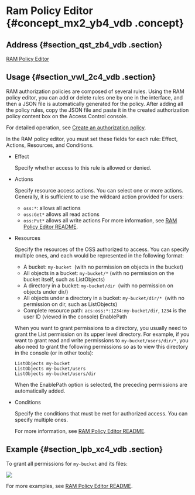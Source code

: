 # Ram Policy Editor {#concept_mx2_yb4_vdb .concept}

## Address {#section_qst_zb4_vdb .section}

[RAM Policy Editor](http://gosspublic.alicdn.com/ram-policy-editor/index.html)

## Usage {#section_vwl_2c4_vdb .section}

RAM authorization policies are composed of several rules. Using the RAM policy editor, you can add or delete rules one by one in the interface, and then a JSON file is automatically generated for the policy. After adding all the policy rules, copy the JSON file and paste it in the created authorization policy content box on the Access Control console. 

For detailed operation, see [Create an authorization policy](https://www.alibabacloud.com/help/doc-detail/28640.htm).

In the RAM policy editor, you must set these fields for each rule: Effect, Actions, Resources, and Conditions.

-   Effect

    Specify whether access to this rule is allowed or denied.

-   Actions

    Specify resource access actions. You can select one or more actions. Generally, it is sufficient to use the wildcard action provided for users:

    -   `oss:*`: allows all actions
    -   `oss:Get*` allows all read actions
    -   `oss:Put*` allows all write actions
    For more information, see [RAM Policy Editor README](https://github.com/aliyun/ram-policy-editor/blob/master/README-CN.md).

-   Resources

    Specify the resources of the OSS authorized to access. You can specify multiple ones, and each would be represented in the following format:

    -   A bucket: `my-bucket`  \(with no permission on objects in the bucket\)
    -   All objects in a bucket: `my-bucket/*` \(with no permission on the bucket itself, such as ListObjects\)
    -   A directory in a bucket: `my-bucket/dir`  \(with no permission on objects under dir/\)
    -   All objects under a directory in a bucket: `my-bucket/dir/*`  \(with no permission on dir, such as ListObjects\)
    -   Complete resource path: `acs:oss:*:1234:my-bucket/dir`, `1234` is the user ID \(viewed in the console\)
    EnablePath

    When you want to grant permissions to a directory, you usually need to grant the List permission on its upper level directory. For example, if you want to grant read and write permissions to `my-bucket/users/dir/*`, you also need to grant the following permissions so as to view this directory in the console \(or in other tools\):

    ```
    ListObjects my-bucket
    ListObjects my-bucket/users
    ListObjects my-bucket/users/dir
    ```

    When the EnablePath option is selected, the preceding permissions are automatically added.

-   Conditions

    Specify the conditions that must be met for authorized access. You can specify multiple ones.

    For more information, see [RAM Policy Editor README](https://github.com/aliyun/ram-policy-editor/blob/master/README-CN.md).


## Example {#section_lpb_xc4_vdb .section}

To grant all permissions for `my-bucket` and its files:

![](images/2440_en-US.png)

For more examples, see [RAM Policy Editor README](https://github.com/aliyun/ram-policy-editor/blob/master/README-CN.md).

